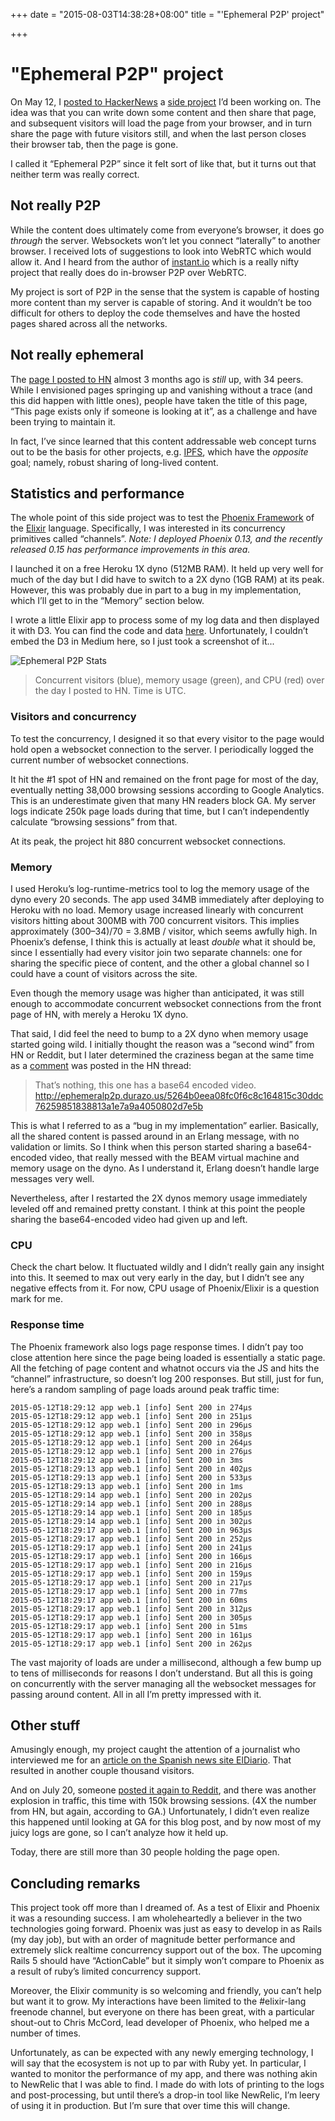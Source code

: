 +++
date = "2015-08-03T14:38:28+08:00"
title = "'Ephemeral P2P' project"

+++

# "Ephemeral P2P" project

On May 12, I [posted to HackerNews](https://news.ycombinator.com/item?id=9531265) a [side project](https://github.com/losvedir/ephemeral2) I’d been working on. The idea was that you can write down some content and then share that page, and subsequent visitors will load the page from your browser, and in turn share the page with future visitors still, and when the last person closes their browser tab, then the page is gone.

I called it “Ephemeral P2P” since it felt sort of like that, but it turns out that neither term was really correct.

## Not really P2P

While the content does ultimately come from everyone’s browser, it does go *through* the server. Websockets won’t let you connect “laterally” to another browser. I received lots of suggestions to look into WebRTC which would allow it. And I heard from the author of [instant.io](https://instant.io/) which is a really nifty project that really does do in-browser P2P over WebRTC.

My project is sort of P2P in the sense that the system is capable of hosting more content than my server is capable of storing. And it wouldn’t be too difficult for others to deploy the code themselves and have the hosted pages shared across all the networks.

## Not really ephemeral

The [page I posted to HN](http://ephemeralp2p.durazo.us/2bbbf21959178ef2f935e90fc60e5b6e368d27514fe305ca7dcecc32c0134838) almost 3 months ago is *still* up, with 34 peers. While I envisioned pages springing up and vanishing without a trace (and this did happen with little ones), people have taken the title of this page, “This page exists only if someone is looking at it”, as a challenge and have been trying to maintain it.

In fact, I’ve since learned that this content addressable web concept turns out to be the basis for other projects, e.g. [IPFS](http://ipfs.io/), which have the *opposite* goal; namely, robust sharing of long-lived content.

## Statistics and performance

The whole point of this side project was to test the [Phoenix Framework](http://www.phoenixframework.org/) of the [Elixir](http://elixir-lang.org/) language. Specifically, I was interested in its concurrency primitives called “channels”. *Note: I deployed Phoenix 0.13, and the recently released 0.15 has performance improvements in this area.*

I launched it on a free Heroku 1X dyno (512MB RAM). It held up very well for much of the day but I did have to switch to a 2X dyno (1GB RAM) at its peak. However, this was probably due in part to a bug in my implementation, which I’ll get to in the “Memory” section below.

I wrote a little Elixir app to process some of my log data and then displayed it with D3. You can find the code and data [here](https://github.com/losvedir/ephemeral2-logs). Unfortunately, I couldn’t embed the D3 in Medium here, so I just took a screenshot of it...

![Ephemeral P2P Stats](/img/ephemeral_p2p/1.png)

> Concurrent visitors (blue), memory usage (green), and CPU (red) over the day I posted to HN. Time is UTC.

### Visitors and concurrency

To test the concurrency, I designed it so that every visitor to the page would hold open a websocket connection to the server. I periodically logged the current number of websocket connections.

It hit the #1 spot of HN and remained on the front page for most of the day, eventually netting 38,000 browsing sessions according to Google Analytics. This is an underestimate given that many HN readers block GA. My server logs indicate 250k page loads during that time, but I can’t independently calculate “browsing sessions” from that.

At its peak, the project hit 880 concurrent websocket connections.

### Memory

I used Heroku’s log-runtime-metrics tool to log the memory usage of the dyno every 20 seconds. The app used 34MB immediately after deploying to Heroku with no load. Memory usage increased linearly with concurrent visitors hitting about 300MB with 700 concurrent visitors. This implies approximately (300–34)/70 = 3.8MB / visitor, which seems awfully high. In Phoenix’s defense, I think this is actually at least *double* what it should be, since I essentially had every visitor join two separate channels: one for sharing the specific piece of content, and the other a global channel so I could have a count of visitors across the site.

Even though the memory usage was higher than anticipated, it was still enough to accommodate concurrent websocket connections from the front page of HN, with merely a Heroku 1X dyno.

That said, I did feel the need to bump to a 2X dyno when memory usage started going wild. I initially thought the reason was a “second wind” from HN or Reddit, but I later determined the craziness began at the same time as a [comment](https://news.ycombinator.com/item?id=9533560) was posted in the HN thread:

> That’s nothing, this one has a base64 encoded video. http://ephemeralp2p.durazo.us/5264b0eea08fc0f6c8c164815c30ddc76259851838813a1e7a9a4050802d7e5b

This is what I referred to as a “bug in my implementation” earlier. Basically, all the shared content is passed around in an Erlang message, with no validation or limits. So I think when this person started sharing a base64-encoded video, that really messed with the BEAM virtual machine and memory usage on the dyno. As I understand it, Erlang doesn’t handle large messages very well.

Nevertheless, after I restarted the 2X dynos memory usage immediately leveled off and remained pretty constant. I think at this point the people sharing the base64-encoded video had given up and left.

### CPU

Check the chart below. It fluctuated wildly and I didn’t really gain any insight into this. It seemed to max out very early in the day, but I didn’t see any negative effects from it. For now, CPU usage of Phoenix/Elixir is a question mark for me.

### Response time

The Phoenix framework also logs page response times. I didn’t pay too close attention here since the page being loaded is essentially a static page. All the fetching of page content and whatnot occurs via the JS and hits the “channel” infrastructure, so doesn’t log 200 responses. But still, just for fun, here’s a random sampling of page loads around peak traffic time:

```
2015-05-12T18:29:12 app web.1 [info] Sent 200 in 274µs
2015-05-12T18:29:12 app web.1 [info] Sent 200 in 251µs
2015-05-12T18:29:12 app web.1 [info] Sent 200 in 296µs
2015-05-12T18:29:12 app web.1 [info] Sent 200 in 358µs
2015-05-12T18:29:12 app web.1 [info] Sent 200 in 264µs
2015-05-12T18:29:12 app web.1 [info] Sent 200 in 276µs
2015-05-12T18:29:12 app web.1 [info] Sent 200 in 3ms
2015-05-12T18:29:13 app web.1 [info] Sent 200 in 402µs
2015-05-12T18:29:13 app web.1 [info] Sent 200 in 533µs
2015-05-12T18:29:13 app web.1 [info] Sent 200 in 1ms
2015-05-12T18:29:14 app web.1 [info] Sent 200 in 202µs
2015-05-12T18:29:14 app web.1 [info] Sent 200 in 288µs
2015-05-12T18:29:14 app web.1 [info] Sent 200 in 185µs
2015-05-12T18:29:14 app web.1 [info] Sent 200 in 302µs
2015-05-12T18:29:17 app web.1 [info] Sent 200 in 963µs
2015-05-12T18:29:17 app web.1 [info] Sent 200 in 252µs
2015-05-12T18:29:17 app web.1 [info] Sent 200 in 241µs
2015-05-12T18:29:17 app web.1 [info] Sent 200 in 166µs
2015-05-12T18:29:17 app web.1 [info] Sent 200 in 216µs
2015-05-12T18:29:17 app web.1 [info] Sent 200 in 159µs
2015-05-12T18:29:17 app web.1 [info] Sent 200 in 217µs
2015-05-12T18:29:17 app web.1 [info] Sent 200 in 77ms
2015-05-12T18:29:17 app web.1 [info] Sent 200 in 60ms
2015-05-12T18:29:17 app web.1 [info] Sent 200 in 312µs
2015-05-12T18:29:17 app web.1 [info] Sent 200 in 305µs
2015-05-12T18:29:17 app web.1 [info] Sent 200 in 51ms
2015-05-12T18:29:17 app web.1 [info] Sent 200 in 161µs
2015-05-12T18:29:17 app web.1 [info] Sent 200 in 262µs
```

The vast majority of loads are under a millisecond, although a few bump up to tens of milliseconds for reasons I don’t understand. But all this is going on concurrently with the server managing all the websocket messages for passing around content. All in all I’m pretty impressed with it.

## Other stuff

Amusingly enough, my project caught the attention of a journalist who interviewed me for an [article on the Spanish news site ElDiario](http://www.eldiario.es/hojaderouter/shortcut/efimera-solo-existe-alguien-navegando_6_407069297.html). That resulted in another couple thousand visitors.

And on July 20, someone [posted it again to Reddit](https://www.reddit.com/r/InternetIsBeautiful/comments/3dw0zr/this_page_will_delete_itself_as_soon_as_nobody_is/), and there was another explosion in traffic, this time with 150k browsing sessions. (4X the number from HN, but again, according to GA.) Unfortunately, I didn’t even realize this happened until looking at GA for this blog post, and by now most of my juicy logs are gone, so I can’t analyze how it held up.

Today, there are still more than 30 people holding the page open.

## Concluding remarks

This project took off more than I dreamed of. As a test of Elixir and Phoenix it was a resounding success. I am wholeheartedly a believer in the two technologies going forward. Phoenix was just as easy to develop in as Rails (my day job), but with an order of magnitude better performance and extremely slick realtime concurrency support out of the box. The upcoming Rails 5 should have “ActionCable” but it simply won’t compare to Phoenix as a result of ruby’s limited concurrency support.

Moreover, the Elixir community is so welcoming and friendly, you can’t help but want it to grow. My interactions have been limited to the #elixir-lang freenode channel, but everyone on there has been great, with a particular shout-out to Chris McCord, lead developer of Phoenix, who helped me a number of times.

Unfortunately, as can be expected with any newly emerging technology, I will say that the ecosystem is not up to par with Ruby yet. In particular, I wanted to monitor the performance of my app, and there was nothing akin to NewRelic that I was able to find. I made do with lots of printing to the logs and post-processing, but until there’s a drop-in tool like NewRelic, I’m leery of using it in production. But I’m sure that over time this will change.
